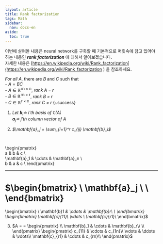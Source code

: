 ```yaml
---
layout: article
title: Rank factorization
tags: Math
sidebar:
  nav: docs-en
aside:
  toc: true
---
```


이번에 살펴볼 내용은 neural network를 구축할 때 기본적으로 머릿속에 담고 있어야하는 내용인 ***rank factorization*** 에 대해서 알아보겠습니다.  
자세한 내용은 [https://en.wikipedia.org/wiki/Rank_factorization](https://en.wikipedia.org/wiki/Rank_factorization ) 을 참조하세요.
<br>

*For all* $A$, there are $B$ and $C$ such that <br> - $A = BC$
<br> - $A \in \mathbb{R^{m \times n}}$, *rank $A$ = $r$*
<br> - $B \in \mathbb{R^{m \times r}}$, *rank $B$ = $r$*
<br> - $C \in \mathbb{R^{r \times n}}$, *rank $C$ = $r$*
{:.success}

1. *Let $\mathbf{b}_i \doteq$ i'th basis of $\mathbb{C}(A)$ <br> $\mathbf{a}_j \doteq$ j'th column vector of $A$*

2. *$\mathbf{a}_j = \sum_{i=1}^r c_{ij} \mathbf{b}_i$*
<br>

\begin{pmatrix}
<br>a & b & c \\
<br>\mathbf{a}_1 & \cdots & \mathbf{a}_n \\
<br>b & a & c \\
\end{pmatrix}

---

$\begin{bmatrix}
\\
\mathbf{a}_j \\
\\
\end{bmatrix}
=
\begin{bmatrix}
\\
\mathbf{b}_1 & \cdots & \mathbf{b}_r\\
\\
\end{bmatrix}
\begin{bmatrix}
\mathbf{c}_{11}\\
\vdots \\
\mathbf{c}_{r1}\\
\end{bmatrix}$


3. $A =
=
\begin{pmatrix}
\\
\mathbf{b}_1 & \cdots & \mathbf{b}_r\\
\\
\end{pmatrix}
\begin{pmatrix}
c_{11} & \cdots & c_{1n}\\
\vdots & \ddots & \vdots\\
\mathbf{c}_{r1} & \cdots & c_{rn}\\
\end{pmatrix}$

